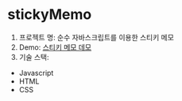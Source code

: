 # stickyMemo
1. 프로젝트 명: 순수 자바스크립트를 이용한 스티키 메모
2. Demo: [스티키 메모 데모](https://4Green.github.io/stickyMemo)
3. 기술 스택:
  - Javascript
  - HTML
  - CSS
